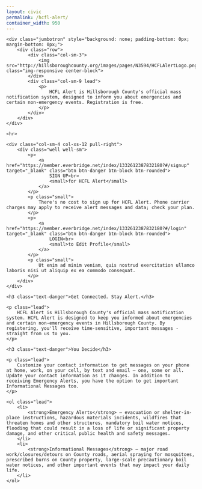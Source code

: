 ```yaml
---
layout: civic
permalink: /hcfl-alert/
container_width: 950
---
```


<link rel="stylesheet" href="http://commbocc.github.io/CDN/css/3.3.5/civic.css">
<link rel="stylesheet" href="http://maxcdn.bootstrapcdn.com/font-awesome/4.4.0/css/font-awesome.min.css">
<script src="https://ajax.googleapis.com/ajax/libs/jquery/1.11.3/jquery.min.js"></script>
<script src="https://maxcdn.bootstrapcdn.com/bootstrap/3.3.5/js/bootstrap.min.js"></script>
<!--[if lt IE 9]>
<script src="http://commbocc.github.io/CDN/js/ie-column-fix.js"></script>
<script src="http://commbocc.github.io/CDN/js/jquery.xdomainrequest.min.js"></script>
<![endif]-->

<style type="text/css">
	.btn-rounded { border-radius: 4px !important; }
</style>

<div class="bs">

	<div class="jumbotron" style="background: none; padding-bottom: 0px; margin-bottom: 0px;">
		<div class="row">
			<div class="col-sm-3">
				<img src="http://hillsboroughcounty.org/images/pages/N3594/HCFLAlertLogo.png" class="img-responsive center-block">
			</div>
			<div class="col-sm-9 lead">
				<p>
					HCFL Alert is Hillsborough County's official mass notification system, designed to inform you about emergencies and certain non-emergency events. Registration is free.
				</p>
			</div>
		</div>
	</div>

	<hr>

	<div class="col-sm-4 col-xs-12 pull-right">
		<div class="well well-sm">
			<p>
				<a href="https://member.everbridge.net/index/1332612387832180?#/signup" target="_blank" class="btn btn-danger btn-block btn-rounded">
					SIGN UP<br>
					<small>for HCFL Alert</small>
				</a>
			</p>
			<p class="small">
				There's no cost to sign up for HCFL Alert. Phone carrier charges may apply to receive alert messages and data; check your plan.
			</p>
			<p>
				<a href="https://member.everbridge.net/index/1332612387832180?#/login" target="_blank" class="btn btn-danger btn-block btn-rounded">
					LOGIN<br>
					<small>to Edit Profile</small>
				</a>
			</p>
			<p class="small">
				Ut enim ad minim veniam, quis nostrud exercitation ullamco laboris nisi ut aliquip ex ea commodo consequat.
			</p>
		</div>
	</div>

	<h3 class="text-danger">Get Connected. Stay Alert.</h3>

	<p class="lead">
		HCFL Alert is Hillsborough County's official mass notification system. HCFL Alert is designed to keep you informed about emergencies and certain non-emergency events in Hillsborough County. By registering, you'll receive time-sensitive, important messages - straight from us to you.
	</p>

	<h3 class="text-danger">You Decide</h3>

	<p class="lead">
		Customize your contact information to get messages on your phone at home, work, on your cell, by text and email – one, some or all. Update your contact information as it changes. In addition to receiving Emergency Alerts, you have the option to get important Informational Messages too.
	</p>

	<ol class="lead">
		<li>
			<strong>Emergency Alerts</strong> – evacuation or shelter-in-place instructions, hazardous materials incidents, wildfires that threaten homes and other structures, mandatory boil water notices, flooding that could result in a loss of life or significant property damage, and other critical public health and safety messages.
		</li>
		<li>
			<strong>Informational Messages</strong> – major road work/closures/detours on County roads, aerial spraying for mosquitoes, prescribed burns on County property, large-scale precautionary boil water notices, and other important events that may impact your daily life.
		</li>
	</ol>

</div>